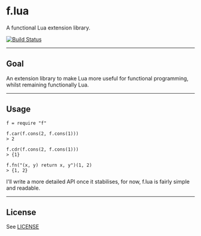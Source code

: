 # f.lua

A functional Lua extension library.

[![Build Status](https://travis-ci.org/shakna-israel/f.lua.svg?branch=master)](https://travis-ci.org/shakna-israel/f.lua)

---

## Goal

An extension library to make Lua more useful for functional programming, whilst remaining functionally Lua.

---

## Usage

```
f = require "f"

f.car(f.cons(2, f.cons(1)))
> 2

f.cdr(f.cons(2, f.cons(1)))
> {1}

f.fn("(x, y) return x, y")(1, 2)
> {1, 2}
```

I'll write a more detailed API once it stabilises, for now, f.lua is fairly simple and readable.

---

## License

See [LICENSE](LICENSE)
